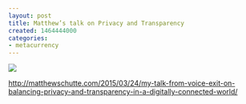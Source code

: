 ```yaml
---
layout: post
title: Matthew’s talk on Privacy and Transparency
created: 1464444000
categories:
- metacurrency
---
```


![](/images/2019/09/schutte.jpg)

http://matthewschutte.com/2015/03/24/my-talk-from-voice-exit-on-balancing-privacy-and-transparency-in-a-digitally-connected-world/
